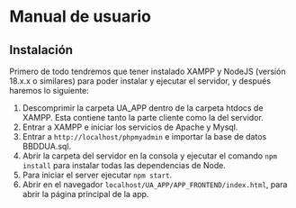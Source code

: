 # Manual de usuario
## Instalación
Primero de todo tendremos que tener instalado XAMPP y NodeJS (versión 18.x.x o similares) para poder instalar y ejecutar el servidor, y después haremos lo siguiente:
1. Descomprimir la carpeta UA_APP dentro de la carpeta htdocs de XAMPP. Esta contiene tanto la parte cliente como la del servidor.
2. Entrar a XAMPP e iniciar los servicios de Apache y Mysql.
3. Entrar a `http://localhost/phpmyadmin` e importar la base de datos BBDDUA.sql.
4. Abrir la carpeta del servidor en la consola y ejecutar el comando `npm install` para instalar todas las dependencias de Node.
5. Para iniciar el server ejecutar `npm start`.
6. Abrir en el navegador `localhost/UA_APP/APP_FRONTEND/index.html`, para abrir la página principal de la app.

